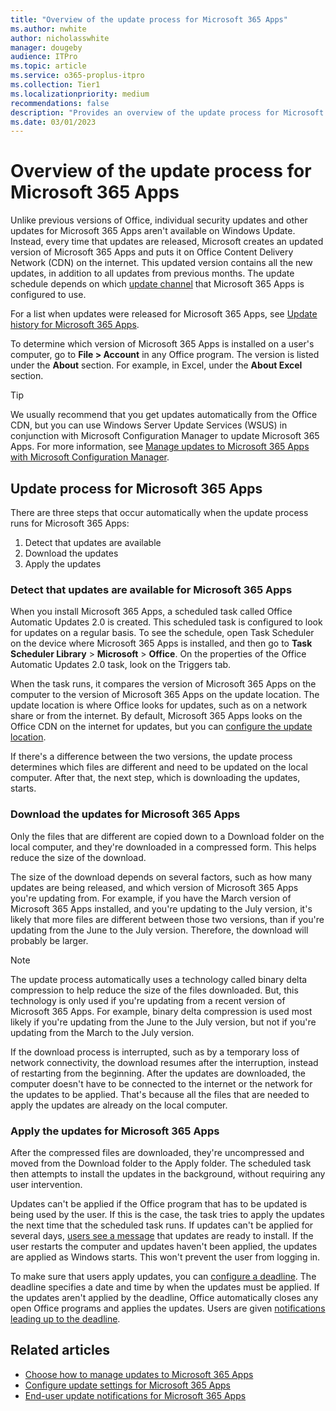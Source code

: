 ```yaml
---
title: "Overview of the update process for Microsoft 365 Apps"
ms.author: nwhite
author: nicholasswhite
manager: dougeby
audience: ITPro
ms.topic: article
ms.service: o365-proplus-itpro
ms.collection: Tier1
ms.localizationpriority: medium
recommendations: false
description: "Provides an overview of the update process for Microsoft 365 Apps."
ms.date: 03/01/2023
---
```


# Overview of the update process for Microsoft 365 Apps

Unlike previous versions of Office, individual security updates and other updates for Microsoft 365 Apps aren't available on Windows Update. Instead, every time that updates are released, Microsoft creates an updated version of Microsoft 365 Apps and puts it on Office Content Delivery Network (CDN) on the internet. This updated version contains all the new updates, in addition to all updates from previous months. The update schedule depends on which [update channel](overview-update-channels.md) that Microsoft 365 Apps is configured to use.

For a list when updates were released for Microsoft 365 Apps, see [Update history for Microsoft 365 Apps](/officeupdates/update-history-microsoft365-apps-by-date).

To determine which version of Microsoft 365 Apps is installed on a user's computer, go to **File > Account** in any Office program. The version is listed under the **About** section. For example, in Excel, under the **About Excel** section.

> [!TIP]
> We usually recommend that you get updates automatically from the Office CDN, but you can use Windows Server Update Services (WSUS) in conjunction with Microsoft Configuration Manager to update Microsoft 365 Apps. For more information, see [Manage updates to Microsoft 365 Apps with Microsoft Configuration Manager](manage-microsoft-365-apps-updates-configuration-manager.md).

    
## Update process for Microsoft 365 Apps

There are three steps that occur automatically when the update process runs for Microsoft 365 Apps:
  
1. Detect that updates are available
2. Download the updates
3. Apply the updates
    
### Detect that updates are available for Microsoft 365 Apps

When you install Microsoft 365 Apps, a scheduled task called Office Automatic Updates 2.0 is created. This scheduled task is configured to look for updates on a regular basis. To see the schedule, open Task Scheduler on the device where Microsoft 365 Apps is installed, and then go to **Task Scheduler Library** > **Microsoft** > **Office**. On the properties of the Office Automatic Updates 2.0 task, look on the Triggers tab.
    
When the task runs, it compares the version of Microsoft 365 Apps on the computer to the version of Microsoft 365 Apps on the update location. The update location is where Office looks for updates, such as on a network share or from the internet. By default, Microsoft 365 Apps looks on the Office CDN on the internet for updates, but you can [configure the update location](configure-update-settings-microsoft-365-apps.md).
  
If there's a difference between the two versions, the update process determines which files are different and need to be updated on the local computer. After that, the next step, which is downloading the updates, starts.
  
### Download the updates for Microsoft 365 Apps

Only the files that are different are copied down to a Download folder on the local computer, and they're downloaded in a compressed form. This helps reduce the size of the download.
  
The size of the download depends on several factors, such as how many updates are being released, and which version of Microsoft 365 Apps you're updating from. For example, if you have the March version of Microsoft 365 Apps installed, and you're updating to the July version, it's likely that more files are different between those two versions, than if you're updating from the June to the July version. Therefore, the download will probably be larger.
  
> [!NOTE]
> The update process automatically uses a technology called binary delta compression to help reduce the size of the files downloaded. But, this technology is only used if you're updating from a recent version of Microsoft 365 Apps. For example, binary delta compression is used most likely if you're updating from the June to the July version, but not if you're updating from the March to the July version. 
  
If the download process is interrupted, such as by a temporary loss of network connectivity, the download resumes after the interruption, instead of restarting from the beginning. After the updates are downloaded, the computer doesn't have to be connected to the internet or the network for the updates to be applied. That's because all the files that are needed to apply the updates are already on the local computer.
  
### Apply the updates for Microsoft 365 Apps

After the compressed files are downloaded, they're uncompressed and moved from the Download folder to the Apply folder. The scheduled task then attempts to install the updates in the background, without requiring any user intervention.
  
Updates can't be applied if the Office program that has to be updated is being used by the user. If this is the case, the task tries to apply the updates the next time that the scheduled task runs. If updates can't be applied for several days, [users see a message](end-user-update-notifications-microsoft-365-apps.md) that updates are ready to install. If the user restarts the computer and updates haven't been applied, the updates are applied as Windows starts. This won't prevent the user from logging in.
  
To make sure that users apply updates, you can [configure a deadline](configure-update-settings-microsoft-365-apps.md). The deadline specifies a date and time by when the updates must be applied. If the updates aren't applied by the deadline, Office automatically closes any open Office programs and applies the updates. Users are given [notifications leading up to the deadline](end-user-update-notifications-microsoft-365-apps.md).
  
## Related articles

- [Choose how to manage updates to Microsoft 365 Apps](choose-how-manage-updates-microsoft-365-apps.md)
- [Configure update settings for Microsoft 365 Apps](configure-update-settings-microsoft-365-apps.md)
- [End-user update notifications for Microsoft 365 Apps](end-user-update-notifications-microsoft-365-apps.md)